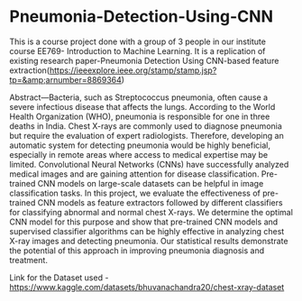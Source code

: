 # Pneumonia-Detection-Using-CNN
This is a course project done with a group of 3 people in our institute course EE769- Introduction to Machine Learning. It is a replication of existing research paper-Pneumonia  Detection Using CNN-based feature extraction(https://ieeexplore.ieee.org/stamp/stamp.jsp?tp=&amp;arnumber=8869364)

Abstract—Bacteria, such as Streptococcus pneumonia, often cause a severe infectious disease that affects the lungs. According to the World Health Organization (WHO), pneumonia is responsible for one in three deaths in India. Chest X-rays are commonly used to diagnose pneumonia but require the evaluation of expert radiologists. Therefore, developing an automatic system for detecting pneumonia would be highly beneficial, especially in remote areas where access to medical expertise may be limited. Convolutional Neural Networks (CNNs) have successfully analyzed medical images and are gaining attention for disease classification. Pre-trained CNN models on large-scale datasets can be helpful in image classification tasks. In this project, we evaluate the effectiveness of pre-trained CNN models as feature extractors followed by different classifiers for classifying abnormal and normal chest X-rays. We determine the optimal CNN model for this purpose and show that pre-trained CNN models and supervised classifier algorithms can be highly effective in analyzing chest X-ray images and detecting pneumonia. Our statistical results demonstrate the potential of this approach in improving pneumonia diagnosis and treatment.

Link for the Dataset used - https://www.kaggle.com/datasets/bhuvanachandra20/chest-xray-dataset
